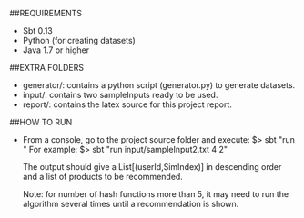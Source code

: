 ##REQUIREMENTS

* Sbt 0.13
* Python (for creating datasets)
* Java 1.7 or higher

##EXTRA FOLDERS

* generator/: contains a python script (generator.py) to generate datasets.
* input/: contains two sampleInputs ready to be used.
* report/: contains the latex source for this project report.

##HOW TO RUN

* From a console, go to the project source folder and execute: 
	$> sbt "run <path to input> <number of hash functions> <user to be recommended>"
  For example:
    $> sbt "run input/sampleInput2.txt 4 2" 

   The output should give a List[(userId,SimIndex)] in descending order and 
   a list of products to be recommended.
   
   Note: for number of hash functions more than 5, it may need to run the algorithm 
   several times until a recommendation is shown.
   
